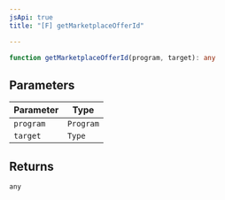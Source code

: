 ```yaml
---
jsApi: true
title: "[F] getMarketplaceOfferId"

---
```

```ts
function getMarketplaceOfferId(program, target): any
```

## Parameters

| Parameter | Type |
| ------ | ------ |
| `program` | `Program` |
| `target` | `Type` |

## Returns

`any`
